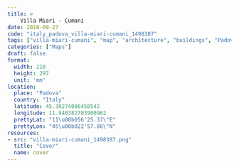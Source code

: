 ```yaml
---
title: > 
    Villa Miari - Cumani
date: 2018-09-27
code: "italy_padova_villa-miari-cumani_1498387"
tags: ["villa-miari-cumani", "map", "architecture", "buildings", "Padova", "Italy"]
categories: ["Maps"]
draft: false
format:
  width: 210
  height: 297
  unit: 'mm'
location:
  place: "Padova"
  country: "Italy"
  latitude: 45.38274086458542
  longitude: 11.940382703900962
  prettyLat: "11\u00b056'25.37\"E"
  prettyLon: "45\u00b022'57.86\"N"
resources:
- src: "villa-miari-cumani_1498387.png"
  title: "Cover"
  name: cover
---
```

